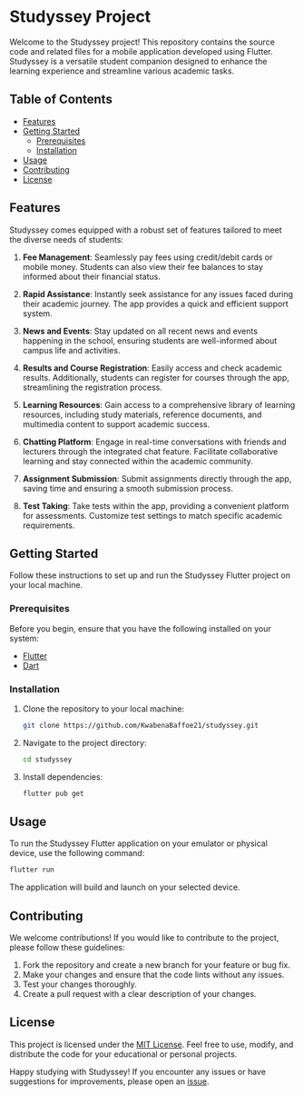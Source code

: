 # Studyssey Project

Welcome to the Studyssey project! This repository contains the source code and related files for a mobile application developed using Flutter. Studyssey is a versatile student companion designed to enhance the learning experience and streamline various academic tasks.

## Table of Contents

- [Features](#features)
- [Getting Started](#getting-started)
  - [Prerequisites](#prerequisites)
  - [Installation](#installation)
- [Usage](#usage)
- [Contributing](#contributing)
- [License](#license)

## Features

Studyssey comes equipped with a robust set of features tailored to meet the diverse needs of students:

1. **Fee Management**: Seamlessly pay fees using credit/debit cards or mobile money. Students can also view their fee balances to stay informed about their financial status.

2. **Rapid Assistance**: Instantly seek assistance for any issues faced during their academic journey. The app provides a quick and efficient support system.

3. **News and Events**: Stay updated on all recent news and events happening in the school, ensuring students are well-informed about campus life and activities.

4. **Results and Course Registration**: Easily access and check academic results. Additionally, students can register for courses through the app, streamlining the registration process.

5. **Learning Resources**: Gain access to a comprehensive library of learning resources, including study materials, reference documents, and multimedia content to support academic success.

6. **Chatting Platform**: Engage in real-time conversations with friends and lecturers through the integrated chat feature. Facilitate collaborative learning and stay connected within the academic community.

7. **Assignment Submission**: Submit assignments directly through the app, saving time and ensuring a smooth submission process.

8. **Test Taking**: Take tests within the app, providing a convenient platform for assessments. Customize test settings to match specific academic requirements.

## Getting Started

Follow these instructions to set up and run the Studyssey Flutter project on your local machine.

### Prerequisites

Before you begin, ensure that you have the following installed on your system:

- [Flutter](https://flutter.dev/docs/get-started/install)
- [Dart](https://dart.dev/get-dart)

### Installation

1. Clone the repository to your local machine:

   ```bash
   git clone https://github.com/KwabenaBaffoe21/studyssey.git
   ```

2. Navigate to the project directory:

   ```bash
   cd studyssey
   ```

3. Install dependencies:

   ```bash
   flutter pub get
   ```

## Usage

To run the Studyssey Flutter application on your emulator or physical device, use the following command:

```bash
flutter run
```

The application will build and launch on your selected device.

## Contributing

We welcome contributions! If you would like to contribute to the project, please follow these guidelines:

1. Fork the repository and create a new branch for your feature or bug fix.
2. Make your changes and ensure that the code lints without any issues.
3. Test your changes thoroughly.
4. Create a pull request with a clear description of your changes.

## License

This project is licensed under the [MIT License](LICENSE). Feel free to use, modify, and distribute the code for your educational or personal projects.

Happy studying with Studyssey! If you encounter any issues or have suggestions for improvements, please open an [issue](https://github.com/KwabenaBaffoe21/studyssey/issues).
